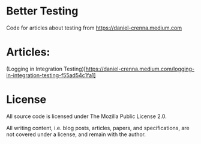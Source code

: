 # Better Testing

Code for articles about testing from https://daniel-crenna.medium.com

Articles:
=========
(Logging in Integration Testing)[https://daniel-crenna.medium.com/logging-in-integration-testing-f55ad54c1fa1]

 # License

 All source code is licensed under The Mozilla Public License 2.0.

 All writing content, i.e. blog posts, articles, papers, and specifications, are not covered under a license, and remain with the author.